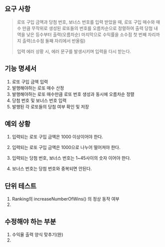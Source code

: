 ## 요구 사항
> 로또 구입 금액과 당첨 번호, 보너스 번호를 입력 받았을 때,
> 로또 구입 매수와 매수 만큼 무작위로 생성된 로또들의 번호를 오름차순으로 정렬하여 출력
> 당첨 내역을 낮은 등수부터 출력(오름차순)
> 마지막으로 수익률을 소수점 첫 번째 자리까지 출력(소수점 둘째 자리에서 반올림)
> 
> 입력 에러 상황 시, 에러 문구를 발생시키며 입력을 다시 받는다.

## 기능 명세서
1. 로또 구입 금액 입력
2. 발행해야하는 로또 매수 산정
3. 발행해야하는 로또 매수만큼 로또 번호 생성과 동시에 오름차순 정렬
4. 당첨 번호 및 보너스 번호 입력
5. 발행된 각 로또들의 당첨 여부 확인 및 저장


## 예외 상황
1. 입력되는 로또 구입 금액은 1000 이상이어야 한다.
2. 입력되는 로또 구입 금액은 1000으로 나누어 떨어져야 한다.

1. 입력되는 당첨 번호, 보너스 번호는 1~45사이의 숫자 이어야 한다.
2. 보너스 번호는 당첨 번호와 중복되면 안된다.


## 단위 테스트
1. Ranking의 increaseNumberOfWins() 의 정상 동작 여부
2. 

## 수정해야 하는 부분
1. 수익율 출력 양식 맞추기(완)
2. 